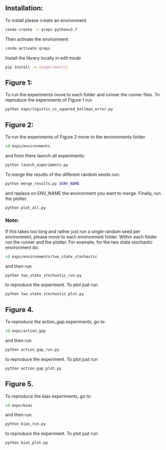 
## Installation: 
To install please create an environment

```bash
conda create -n qreps python=3.7
```

Then activate the environment
```bash
conda activate qreps
```

Install the library locally in edit mode
```bash
pip install -e.[experiments]
```

## Figure 1: 
To run the experiments move to each folder and runner the runner files. 
To reproduce the experiments of Figure 1 run 
```bash
python exps/logistic_vs_squared_bellman_error.py
```

## Figure 2: 
To run the experiments of Figure 2 move to the environments folder
```bash
cd exps/environments
```
and from there launch all experiments:
```bash
python launch_experiments.py 
```
To merge the results of the different random seeds run:
```bash
python merge_results.py $ENV_NAME
```
and replace on ENV_NAME the environment you want to merge. 
Finally, run the plotter 
```bash
python plot_all.py
```

### Note: 
If this takes too long and rather just run a single random seed per environment, please move to each environment folder. 
Within each folder run the runner and the plotter. 
For example, for the two state stochastic environment do:
```bash
cd exps/environments/two_state_stochastic
```
and then run 
```bash
python two_state_stochastic_run.py
```
to reproduce the experiment. To plot just run 
```bash
python two_state_stochastic_plot.py
```

## Figure 4.
To reproduce the action_gap experiments, go to:
```bash
cd exps/action_gap
```
and then run 
```bash
python action_gap_run.py
```
to reproduce the experiment. To plot just run 
```bash
python action_gap_plot.py
```


## Figure 5.
To reproduce the bias experiments, go to:
```bash
cd exps/bias
```
and then run 
```bash
python bias_run.py
```
to reproduce the experiment. To plot just run 
```bash
python bias_plot.py
```